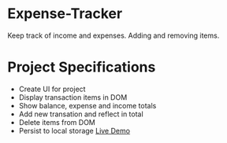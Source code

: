 # Expense-Tracker
Keep track of income and expenses. Adding and removing items.
# Project Specifications

- Create UI for project
- Display transaction items in DOM
- Show balance, expense and income totals
- Add new transation and reflect in total
- Delete items from DOM
- Persist to local storage
[Live Demo](https://ajkena.github.io/Expense-Tracker/)
